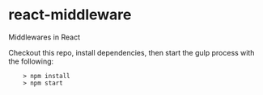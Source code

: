 # react-middleware
Middlewares in React

Checkout this repo, install dependencies, then start the gulp process with the following:
```
	> npm install
	> npm start
```
